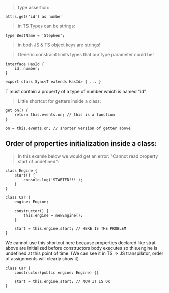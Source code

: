 > type assertion:

    attrs.get('id') as number 

> in TS Types can be strings:

    type BestName = 'Stephen';

> in both JS & TS object keys are strings!

> Generic constraint limits types that our type parameter could be!

    interface HasId {
        id: number;
    }

    export class Sync<T extends HasId> { ... }

T must contain a property of a type of number which is named "id"

> Little shortcut for getters inside a class:

    get on() {
        return this.events.on; // this is a function
    }

    on = this.events.on; // shorter version of getter above


## Order of properties initialization inside a class:

> In this examle below we would get an error: "Cannot read property start of undefined":

    class Engine {
        start() {
            console.log('STARTED!!!');
        }
    }

    class Car {
        engine: Engine;

        constructor() {
            this.engine = newEngine();
        }

        start = this.engine.start; // HERE IS THE PROBLEM
    }

We cannot use this shortcut here because properties declared like strat above are initialized before constructors body executes so this.engine is undefined at this point of time. (We can see it in TS => JS transpilator, order of assignments will clearly show it)

    class Car {
        constructor(public engine: Engine) {}

        start = this.engine.start; // NOW IT IS OK
    }


   